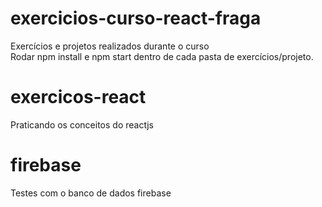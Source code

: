 # exercicios-curso-react-fraga
Exercícios e projetos realizados durante o curso<br/>
Rodar npm install e npm start dentro de cada pasta de exercícios/projeto.

# exercicos-react
Praticando os conceitos do reactjs

# firebase
Testes com o banco de dados firebase
